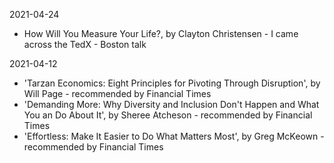 2021-04-24

* How Will You Measure Your Life?, by Clayton Christensen - I came across the TedX - Boston talk

2021-04-12

* 'Tarzan Economics: Eight Principles for Pivoting Through Disruption', by Will Page - recommended by Financial Times
* 'Demanding More: Why Diversity and Inclusion Don't Happen and What You an Do About It', by Sheree Atcheson - recommended by Financial Times
* 'Effortless: Make It Easier to Do What Matters Most', by Greg McKeown - recommended by Financial Times
